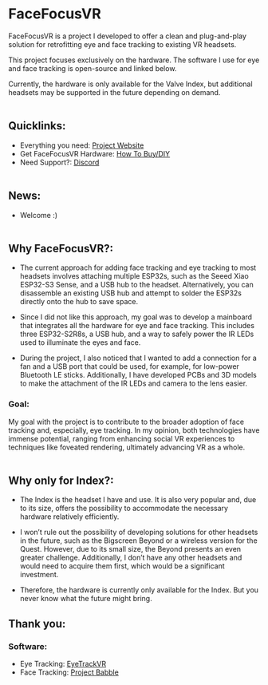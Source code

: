 # FaceFocusVR

FaceFocusVR is a project I developed to offer a clean and plug-and-play solution for retrofitting eye and face tracking to existing VR headsets.

This project focuses exclusively on the hardware. The software I use for eye and face tracking is open-source and linked below.

Currently, the hardware is only available for the Valve Index, but additional headsets may be supported in the future depending on demand.
<br/><br/>

## Quicklinks:
  + Everything you need: [Project Website](TBD)
  + Get FaceFocusVR Hardware: [How To Buy/DIY](https://github.com/FaceFocusVR/.github/blob/main/README_BUY.md)
  + Need Support?: [Discord](TBD)
<br/><br/>

## News:
  + Welcome :)
<br/><br/>


## Why FaceFocusVR?:
  + The current approach for adding face tracking and eye tracking to most headsets involves attaching multiple ESP32s, such as the Seeed Xiao ESP32-S3 Sense, and a USB hub to the headset. Alternatively, you can disassemble an existing USB hub and attempt to solder the        ESP32s directly onto the hub to save space.
    
  + Since I did not like this approach, my goal was to develop a mainboard that integrates all the hardware for eye and face tracking. This includes three ESP32-S2R8s, a USB hub, and a way to safely power the IR LEDs used to illuminate the eyes and face.
  + During the project, I also noticed that I wanted to add a connection for a fan and a USB port that could be used, for example, for low-power Bluetooth LE sticks. Additionally, I have developed PCBs and 3D models to make the attachment of the IR LEDs and camera to the lens easier.

### Goal:
My goal with the project is to contribute to the broader adoption of face tracking and, especially, eye tracking. In my opinion, both technologies have immense potential, ranging from enhancing social VR experiences to techniques like foveated rendering, ultimately advancing VR as a whole. 
<br/><br/>

## Why only for Index?:
  + The Index is the headset I have and use. It is also very popular and, due to its size, offers the possibility to accommodate the necessary hardware relatively efficiently.

  + I won’t rule out the possibility of developing solutions for other headsets in the future, such as the Bigscreen Beyond or a wireless version for the Quest. However, due to its small size, the Beyond presents an even greater challenge. Additionally, I don’t have any     other headsets and would need to acquire them first, which would be a significant investment.

  + Therefore, the hardware is currently only available for the Index. But you never know what the future might bring.



## Thank you:

### Software:
  + Eye Tracking: [EyeTrackVR](https://github.com/EyeTrackVR/EyeTrackVR)
  + Face Tracking: [Project Babble](https://github.com/Project-Babble)
